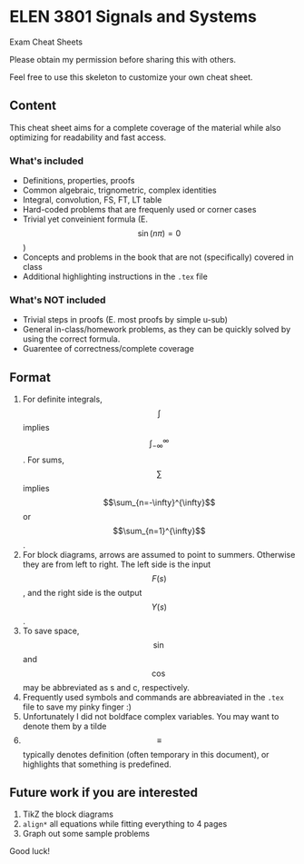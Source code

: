 # ELEN 3801 Signals and Systems
Exam Cheat Sheets

Please obtain my permission before sharing this with others.

Feel free to use this skeleton to customize your own cheat sheet.

## Content
This cheat sheet aims for a complete coverage of the material while also optimizing for readability and fast access.

### What's included
- Definitions, properties, proofs
- Common algebraic, trignometric, complex identities 
- Integral, convolution, FS, FT, LT table
- Hard-coded problems that are frequenly used or corner cases
- Trivial yet conveinient formula (E. $$\sin(n\pi) = 0$$)
- Concepts and problems in the book that are not (specifically) covered in class
- Additional highlighting instructions in the `.tex` file

### What's NOT included
- Trivial steps in proofs (E. most proofs by simple u-sub)
- General in-class/homework problems, as they can be quickly solved by using the correct formula.
- Guarentee of correctness/complete coverage

## Format
1. For definite integrals, $$\int$$ implies $$\int_{-\infty}^{\infty}$$. For sums, $$\sum$$ implies $$\sum_{n=-\infty}^{\infty}$$ or $$\sum_{n=1}^{\infty}$$.
2. For block diagrams, arrows are assumed to point to summers. Otherwise they are from left to right. The left side is the input $$F(s)$$, and the right side is the output $$Y(s)$$.
3. To save space, $$\sin$$ and $$\cos$$ may be abbreviated as s and c, respectively.
4. Frequently used symbols and commands are abbreaviated in the `.tex` file to save my pinky finger :)
5. Unfortunately I did not boldface complex variables. You may want to denote them by a tilde
6. $$\equiv$$ typically denotes definition (often temporary in this document), or highlights that something is predefined.

## Future work if you are interested
1. TikZ the block diagrams
2. `align*` all equations while fitting everything to 4 pages
3. Graph out some sample problems

Good luck!
